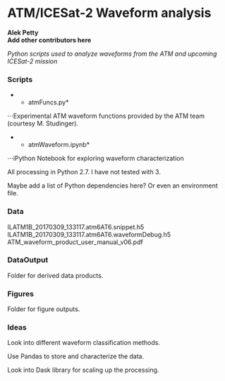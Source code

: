 # ATM/ICESat-2 Waveform analysis
**Alek Petty**   
**Add other contributors here**

*Python scripts used to analyze waveforms from the ATM and upcoming ICESat-2 mission*


### Scripts

* * atmFuncs.py*     

⋅⋅⋅Experimental ATM waveform functions provided by the ATM team (courtesy M. Studinger).

* * atmWaveform.ipynb*   

⋅⋅⋅iPython Notebook for exploring waveform characterization

All processing in Python 2.7. I have not tested with 3.

Maybe add a list of Python dependencies here? Or even an environment file.

### Data

ILATM1B_20170309_133117.atm6AT6.snippet.h5    
ILATM1B_20170309_133117.atm6AT6.waveformDebug.h5    
ATM_waveform_product_user_manual_v06.pdf    

### DataOutput

Folder for derived data products.

### Figures

Folder for figure outputs.

### Ideas

Look into different waveform classification methods.    

Use Pandas to store and characterize the data.	   		

Look into Dask library for scaling up the processing.    
